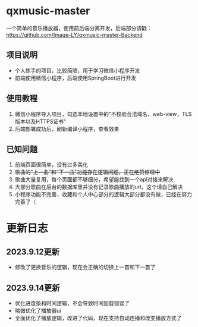 # qxmusic-master
一个简单的音乐播放器，使用前后端分离开发，后端部分请戳：https://github.com/Image-LY/qxmusic-master-Backend

## 项目说明
- 个人练手的项目，比较简陋，用于学习微信小程序开发
- 前端使用微信小程序，后端使用SpringBoot进行开发

 ## 使用教程
 1. 微信小程序导入项目，勾选本地设置中的“不校验合法域名、web-view，TLS版本以及HTTPS证书"
 2. 后端部署成功后，刷新编译小程序，查看效果

 ## 已知问题
 1. 前端页面很简单，没有过多美化
 2. <del>歌曲的"上一曲"和"下一曲"功能存在逻辑问题，正在绝赞修理中</del>
 3. 歌曲大量复用，每个页面都不够细分，希望能找到一个api对接来解决
 4. 大部分歌曲在后台的数据库里并没有记录歌曲播放的url，这个请自己解决
 5. 小程序功能不完善，收藏和个人中心部分的逻辑大部分都没有做，已经在努力完善了（

# 更新日志
## 2023.9.12更新
- 修改了更换音乐的逻辑，现在会正确的切换上一首和下一首了

## 2023.9.14更新
- 优化进度条和时间逻辑，不会导致时间加载错误了
- 略微优化了播放器ui
- 全面优化了播放逻辑，改进了代码，现在支持自动连播和改变播放方式了

